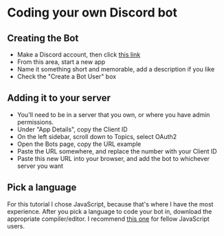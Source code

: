 # Coding your own Discord bot


## Creating the Bot
- Make a Discord account, then click [this link](https://discordapp.com/developers/applications/me)
- From this area, start a new app
- Name it something short and memorable, add a description if you like 
- Check the "Create a Bot User" box

## Adding it to your server
-  You'll need to be in a server that you own, or where you have admin permissions.
- Under "App Details", copy the Client ID
- On the left sidebar, scroll down to Topics, select OAuth2
- Open the Bots page, copy the URL example
- Paste the URL somewhere, and replace the number with your Client ID
- Paste this new URL into your browser, and add the bot to whichever server you want

## Pick a language
For this tutorial I chose JavaScript, because that's where I have the most experience. After you pick a language to code your bot in, download the appropriate compiler/editor. 
I recommend [this one](https://nodejs.org/en/) for fellow JavaScript users.

